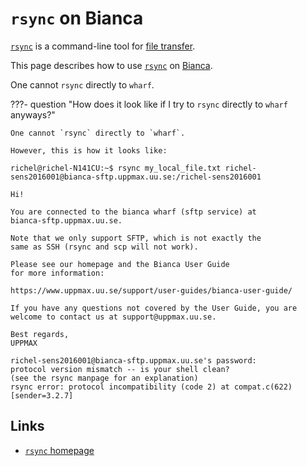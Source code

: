 # `rsync` on Bianca

[`rsync`](../software/rsync.md) is a command-line tool
for [file transfer](../cluster_guides/file_transfer.md).

This page describes how to use [`rsync`](../software/rsync.md) on [Bianca](bianca.md).

One cannot `rsync` directly to `wharf`.

???- question "How does it look like if I try to `rsync` directly to `wharf` anyways?"

    One cannot `rsync` directly to `wharf`.

    However, this is how it looks like:


 ```
 richel@richel-N141CU:~$ rsync my_local_file.txt richel-sens2016001@bianca-sftp.uppmax.uu.se:/richel-sens2016001

 Hi!

 You are connected to the bianca wharf (sftp service) at
 bianca-sftp.uppmax.uu.se.

 Note that we only support SFTP, which is not exactly the
 same as SSH (rsync and scp will not work).

 Please see our homepage and the Bianca User Guide
 for more information:

 https://www.uppmax.uu.se/support/user-guides/bianca-user-guide/

 If you have any questions not covered by the User Guide, you are
 welcome to contact us at support@uppmax.uu.se.

 Best regards,
 UPPMAX

 richel-sens2016001@bianca-sftp.uppmax.uu.se's password:
 protocol version mismatch -- is your shell clean?
 (see the rsync manpage for an explanation)
 rsync error: protocol incompatibility (code 2) at compat.c(622) [sender=3.2.7]
 ```

## Links

* [`rsync` homepage](https://rsync.samba.org/)

